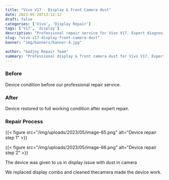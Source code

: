 ```yaml
---
title: "Vivo V17 - Display & Front Camera dust"
date: 2023-05-28T13:12:12
draft: false
categories: ['Vivo', 'Display Repair']
tags: ['V17', 'display']
description: "Professional repair service for Vivo V17. Expert diagnosis and quality repairs in Bangalore."
slug: "vivo-v17-display-front-camera-dust"
banner: "img/banners/banner-4.jpg"

author: "Gadjoy Repair Team"
summary: "Professional display & front camera dust for Vivo V17. Expert technicians, quality parts, warranty included."
---
```



### Before

Device condition before our professional repair service.

### After

Device restored to full working condition after expert repair.

### Repair Process

{{< figure src="/img/uploads/2023/05/image-65.png" alt="Device repair step 1" >}}

{{< figure src="/img/uploads/2023/05/image-66.png" alt="Device repair step 2" >}}


The device was given to us in display issue with dust in camera

We replaced display combo and cleaned thecamera made the device work.